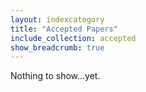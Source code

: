 ```yaml
---
layout: indexcategory
title: "Accepted Papers"
include_collection: accepted
show_breadcrumb: true
---
```


Nothing to show...yet.